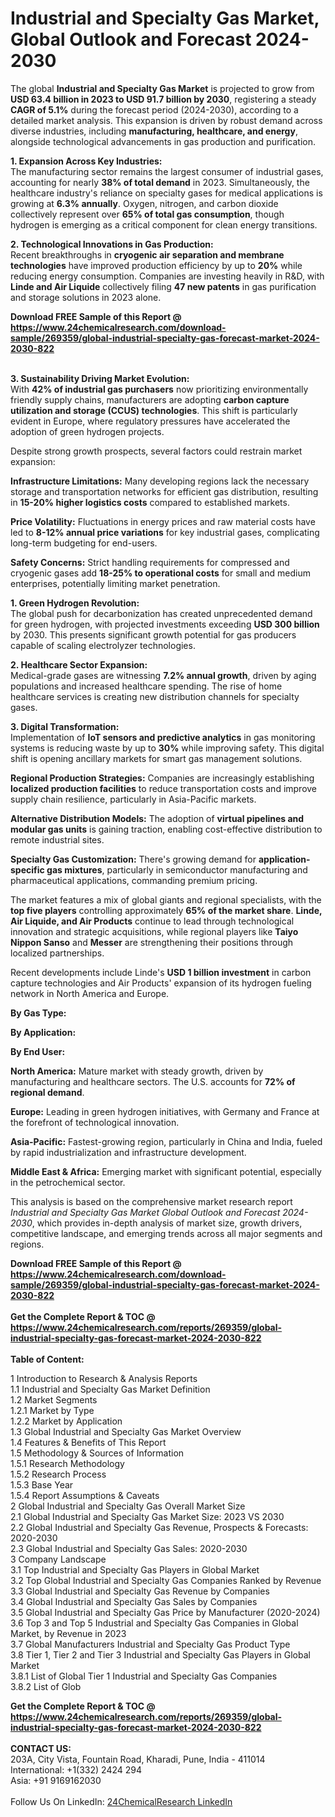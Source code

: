 <h1>Industrial and Specialty Gas Market, Global Outlook and Forecast 2024-2030</h1><p>The global <strong>Industrial and Specialty Gas Market</strong> is projected to grow from <strong>USD 63.4 billion in 2023 to USD 91.7 billion by 2030</strong>, registering a steady <strong>CAGR of 5.1%</strong> during the forecast period (2024-2030), according to a detailed market analysis. This expansion is driven by robust demand across diverse industries, including <strong>manufacturing, healthcare, and energy</strong>, alongside technological advancements in gas production and purification.</p><p><strong>1. Expansion Across Key Industries:</strong><br>
The manufacturing sector remains the largest consumer of industrial gases, accounting for nearly <strong>38% of total demand</strong> in 2023. Simultaneously, the healthcare industry's reliance on specialty gases for medical applications is growing at <strong>6.3% annually</strong>. Oxygen, nitrogen, and carbon dioxide collectively represent over <strong>65% of total gas consumption</strong>, though hydrogen is emerging as a critical component for clean energy transitions.</p><p><strong>2. Technological Innovations in Gas Production:</strong><br>
Recent breakthroughs in <strong>cryogenic air separation and membrane technologies</strong> have improved production efficiency by up to <strong>20%</strong> while reducing energy consumption. Companies are investing heavily in R&amp;D, with <strong>Linde and Air Liquide</strong> collectively filing <strong>47 new patents</strong> in gas purification and storage solutions in 2023 alone.</p><div><b>Download FREE Sample of this Report @ 
            <a href="https://www.24chemicalresearch.com/download-sample/269359/global-industrial-specialty-gas-forecast-market-2024-2030-822">
            https://www.24chemicalresearch.com/download-sample/269359/global-industrial-specialty-gas-forecast-market-2024-2030-822</a></b></div><br><p><strong>3. Sustainability Driving Market Evolution:</strong><br>
With <strong>42% of industrial gas purchasers</strong> now prioritizing environmentally friendly supply chains, manufacturers are adopting <strong>carbon capture utilization and storage (CCUS) technologies</strong>. This shift is particularly evident in Europe, where regulatory pressures have accelerated the adoption of green hydrogen projects.</p><p>Despite strong growth prospects, several factors could restrain market expansion:</p><p><strong>Infrastructure Limitations:</strong> Many developing regions lack the necessary storage and transportation networks for efficient gas distribution, resulting in <strong>15-20% higher logistics costs</strong> compared to established markets.</p><p><strong>Price Volatility:</strong> Fluctuations in energy prices and raw material costs have led to <strong>8-12% annual price variations</strong> for key industrial gases, complicating long-term budgeting for end-users.</p><p><strong>Safety Concerns:</strong> Strict handling requirements for compressed and cryogenic gases add <strong>18-25% to operational costs</strong> for small and medium enterprises, potentially limiting market penetration.</p><p><strong>1. Green Hydrogen Revolution:</strong><br>
The global push for decarbonization has created unprecedented demand for green hydrogen, with projected investments exceeding <strong>USD 300 billion</strong> by 2030. This presents significant growth potential for gas producers capable of scaling electrolyzer technologies.</p><p><strong>2. Healthcare Sector Expansion:</strong><br>
Medical-grade gases are witnessing <strong>7.2% annual growth</strong>, driven by aging populations and increased healthcare spending. The rise of home healthcare services is creating new distribution channels for specialty gases.</p><p><strong>3. Digital Transformation:</strong><br>
Implementation of <strong>IoT sensors and predictive analytics</strong> in gas monitoring systems is reducing waste by up to <strong>30%</strong> while improving safety. This digital shift is opening ancillary markets for smart gas management solutions.</p><p><strong>Regional Production Strategies:</strong> Companies are increasingly establishing <strong>localized production facilities</strong> to reduce transportation costs and improve supply chain resilience, particularly in Asia-Pacific markets.</p><p><strong>Alternative Distribution Models:</strong> The adoption of <strong>virtual pipelines and modular gas units</strong> is gaining traction, enabling cost-effective distribution to remote industrial sites.</p><p><strong>Specialty Gas Customization:</strong> There's growing demand for <strong>application-specific gas mixtures</strong>, particularly in semiconductor manufacturing and pharmaceutical applications, commanding premium pricing.</p><p>The market features a mix of global giants and regional specialists, with the <strong>top five players</strong> controlling approximately <strong>65% of the market share</strong>. <strong>Linde, Air Liquide, and Air Products</strong> continue to lead through technological innovation and strategic acquisitions, while regional players like <strong>Taiyo Nippon Sanso</strong> and <strong>Messer</strong> are strengthening their positions through localized partnerships.</p><p>Recent developments include Linde's <strong>USD 1 billion investment</strong> in carbon capture technologies and Air Products' expansion of its hydrogen fueling network in North America and Europe.</p><p><strong>By Gas Type:</strong></p><p><strong>By Application:</strong></p><p><strong>By End User:</strong></p><p><strong>North America:</strong> Mature market with steady growth, driven by manufacturing and healthcare sectors. The U.S. accounts for <strong>72% of regional demand</strong>.</p><p><strong>Europe:</strong> Leading in green hydrogen initiatives, with Germany and France at the forefront of technological innovation.</p><p><strong>Asia-Pacific:</strong> Fastest-growing region, particularly in China and India, fueled by rapid industrialization and infrastructure development.</p><p><strong>Middle East &amp; Africa:</strong> Emerging market with significant potential, especially in the petrochemical sector.</p><p>This analysis is based on the comprehensive market research report <em>Industrial and Specialty Gas Market Global Outlook and Forecast 2024-2030</em>, which provides in-depth analysis of market size, growth drivers, competitive landscape, and emerging trends across all major segments and regions.</p><div><b>Download FREE Sample of this Report @ 
            <a href="https://www.24chemicalresearch.com/download-sample/269359/global-industrial-specialty-gas-forecast-market-2024-2030-822">
            https://www.24chemicalresearch.com/download-sample/269359/global-industrial-specialty-gas-forecast-market-2024-2030-822</a></b></div><br><div><b>Get the Complete Report & TOC @ 
            <a href="https://www.24chemicalresearch.com/reports/269359/global-industrial-specialty-gas-forecast-market-2024-2030-822">
            https://www.24chemicalresearch.com/reports/269359/global-industrial-specialty-gas-forecast-market-2024-2030-822</a></b></div><br>
            <b>Table of Content:</b><p>1 Introduction to Research & Analysis Reports<br />
    1.1 Industrial and Specialty Gas Market Definition<br />
    1.2 Market Segments<br />
        1.2.1 Market by Type<br />
        1.2.2 Market by Application<br />
    1.3 Global Industrial and Specialty Gas Market Overview<br />
    1.4 Features & Benefits of This Report<br />
    1.5 Methodology & Sources of Information<br />
        1.5.1 Research Methodology<br />
        1.5.2 Research Process<br />
        1.5.3 Base Year<br />
        1.5.4 Report Assumptions & Caveats<br />
2 Global Industrial and Specialty Gas Overall Market Size<br />
    2.1 Global Industrial and Specialty Gas Market Size: 2023 VS 2030<br />
    2.2 Global Industrial and Specialty Gas Revenue, Prospects & Forecasts: 2020-2030<br />
    2.3 Global Industrial and Specialty Gas Sales: 2020-2030<br />
3 Company Landscape<br />
    3.1 Top Industrial and Specialty Gas Players in Global Market<br />
    3.2 Top Global Industrial and Specialty Gas Companies Ranked by Revenue<br />
    3.3 Global Industrial and Specialty Gas Revenue by Companies<br />
    3.4 Global Industrial and Specialty Gas Sales by Companies<br />
    3.5 Global Industrial and Specialty Gas Price by Manufacturer (2020-2024)<br />
    3.6 Top 3 and Top 5 Industrial and Specialty Gas Companies in Global Market, by Revenue in 2023<br />
    3.7 Global Manufacturers Industrial and Specialty Gas Product Type<br />
    3.8 Tier 1, Tier 2 and Tier 3 Industrial and Specialty Gas Players in Global Market<br />
        3.8.1 List of Global Tier 1 Industrial and Specialty Gas Companies<br />
        3.8.2 List of Glob</p><div><b>Get the Complete Report & TOC @ 
            <a href="https://www.24chemicalresearch.com/reports/269359/global-industrial-specialty-gas-forecast-market-2024-2030-822">
            https://www.24chemicalresearch.com/reports/269359/global-industrial-specialty-gas-forecast-market-2024-2030-822</a></b></div><br><b>CONTACT US:</b><br>
            203A, City Vista, Fountain Road, Kharadi, Pune, India - 411014<br>
            International: +1(332) 2424 294<br>
            Asia: +91 9169162030 <br><br>
            Follow Us On LinkedIn: <a href="https://www.linkedin.com/company/24chemicalresearch/">24ChemicalResearch LinkedIn</a>